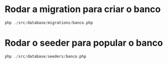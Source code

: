 <h1> Rodar a migration para criar o banco </h1>

~~~php
php ./src/database/migrations/banco.php
~~~

<h1> Rodar o seeder para popular o banco </h1>

~~~php
php ./src/database/seeders/banco.php
~~~
